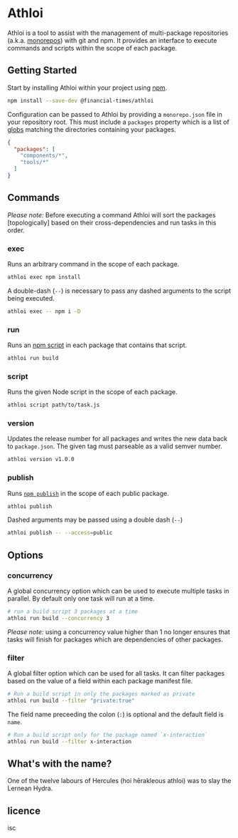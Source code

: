 # Athloi

Athloi is a tool to assist with the management of multi-package repositories (a.k.a. [monorepos]) with git and npm. It provides an interface to execute commands and scripts within the scope of each package.

[monorepos]: https://github.com/babel/babel/blob/master/doc/design/monorepo.md

## Getting Started

Start by installing Athloi within your project using [npm].

```sh
npm install --save-dev @financial-times/athloi
```

[npm]: https://www.npmjs.com/

Configuration can be passed to Athloi by providing a `monorepo.json` file in your repository root. This must include a `packages` property which is a list of [globs] matching the directories containing your packages.

```json
{
  "packages": [
    "components/*",
    "tools/*"
  ]
}
```

[globs]: https://en.wikipedia.org/wiki/Glob_(programming)


## Commands

_Please note:_ Before executing a command Athloi will sort the packages [topologically] based on their cross-dependencies and run tasks in this order.

### exec

Runs an arbitrary command in the scope of each package.

```sh
athloi exec npm install
```

A double-dash (`--`) is necessary to pass any dashed arguments to the script being executed.

```sh
athloi exec -- npm i -D
```

### run

Runs an [npm script] in each package that contains that script.

```sh
athloi run build
```

[npm script]: https://docs.npmjs.com/misc/scripts

### script

Runs the given Node script in the scope of each package.

```sh
athloi script path/to/task.js
```

### version

Updates the release number for all packages and writes the new data back to `package.json`. The given tag must parseable as a valid semver number.

```sh
athloi version v1.0.0
```

### publish

Runs [`npm publish`][npm-publish] in the scope of each public package.

```sh
athloi publish
```

Dashed arguments may be passed using a double dash (`--`)

```sh
athloi publish -- --access=public
```

[npm-publish]: https://docs.npmjs.com/cli/publish


## Options

### concurrency

A global concurrency option which can be used to execute multiple tasks in parallel. By default only one task will run at a time.

```sh
# run a build script 3 packages at a time
athloi run build --concurrency 3
```

_Please note:_ using a concurrency value higher than 1 no longer ensures that tasks will finish for packages which are dependencies of other packages.

### filter

A global filter option which can be used for all tasks. It can filter packages based on the value of a field within each package manifest file.

```sh
# Run a build script in only the packages marked as private
athloi run build --filter "private:true"
```

The field name preceeding the colon (`:`) is optional and the default field is `name`.

```sh
# Run a build script only for the package named `x-interaction`
athloi run build --filter x-interaction
```


## What's with the name?

One of the twelve labours of Hercules (hoi hērakleous athloi) was to slay the Lernean Hydra.


## licence

isc
